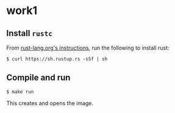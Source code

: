 # work1

## Install `rustc`

From [rust-lang.org's instructions](https://www.rust-lang.org/en-US/install.html),
run the following to install rust:

    $ curl https://sh.rustup.rs -sSf | sh


## Compile and run

```
$ make run
```

This creates and opens the image.
